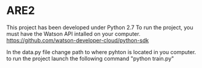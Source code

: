 # ARE2
This project has been developed under Python 2.7
To run the project, you must have the Watson API intalled on your computer.
https://github.com/watson-developer-cloud/python-sdk

In the data.py file change path to where pyhton is located in you computer.
to run the project launch the following command "python train.py"
